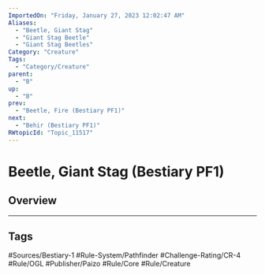 ```yaml
---
ImportedOn: "Friday, January 27, 2023 12:02:47 AM"
Aliases:
  - "Beetle, Giant Stag"
  - "Giant Stag Beetle"
  - "Giant Stag Beetles"
Category: "Creature"
Tags:
  - "Category/Creature"
parent:
  - "B"
up:
  - "B"
prev:
  - "Beetle, Fire (Bestiary PF1)"
next:
  - "Behir (Bestiary PF1)"
RWtopicId: "Topic_11517"
---
```

# Beetle, Giant Stag (Bestiary PF1)
## Overview

---
## Tags
#Sources/Bestiary-1 #Rule-System/Pathfinder #Challenge-Rating/CR-4 #Rule/OGL #Publisher/Paizo #Rule/Core #Rule/Creature

